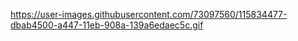 https://user-images.githubusercontent.com/73097560/115834477-dbab4500-a447-11eb-908a-139a6edaec5c.gif
